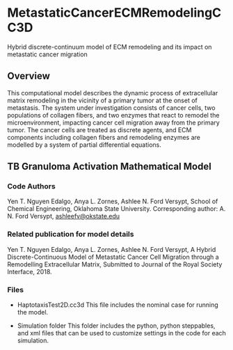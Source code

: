 # MetastaticCancerECMRemodelingCC3D
Hybrid discrete-continuum model of ECM remodeling and its impact on metastatic cancer migration


## Overview
This computational model describes the dynamic process of extracellular matrix remodeling in the vicinity of a primary tumor at the onset 
of metastasis. The system under investigation consists of cancer cells, two populations of collagen fibers,
and two enzymes that react to remodel the microenvironment, impacting cancer cell migration away from the primary tumor. The cancer cells are treated as discrete agents, and ECM components including collagen fibers and remodeling enzymes are modelled by a system of partial differential equations.

## TB Granuloma Activation Mathematical Model
### Code Authors
Yen T. Nguyen Edalgo, Anya L. Zornes, Ashlee N. Ford Versypt, 
School of Chemical Engineering,
Oklahoma State University.
Corresponding author: A. N. Ford Versypt, ashleefv@okstate.edu

### Related publication for model details
Yen T. Nguyen Edalgo, Anya L. Zornes, Ashlee N. Ford Versypt, A Hybrid Discrete-Continuous Model of Metastatic Cancer Cell Migration through a Remodelling Extracellular Matrix,
Submitted to Journal of the Royal Society Interface, 2018.

### Files

* HaptotaxisTest2D.cc3d
This file includes the nominal case for running the model.

* Simulation folder
This folder includes the python, python steppables, and xml files that can be used to customize settings in the code for each simulation.
